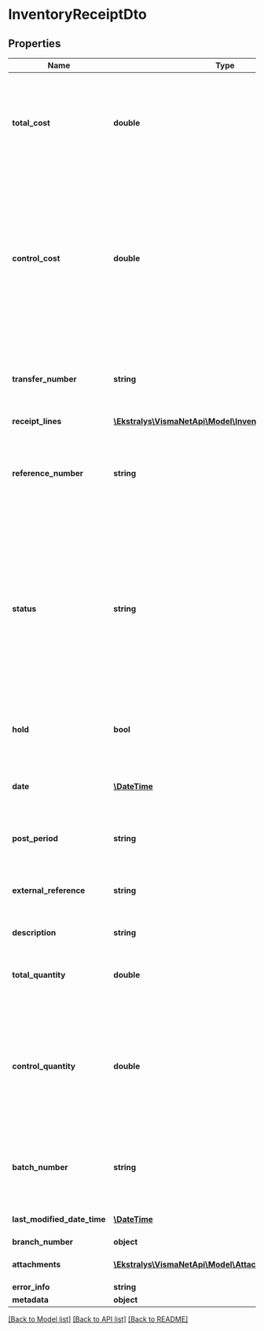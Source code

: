 # InventoryReceiptDto

## Properties
Name | Type | Description | Notes
------------ | ------------- | ------------- | -------------
**total_cost** | **double** | The top part &amp;gt; Total cost &amp;gt; The total cost of the inventory items received. The system automatically calculates this value as a sum of all extended cost values of all received inventory items listed in the Transaction Details tab of this form. | [optional] 
**control_cost** | **double** | The total cost of the inventory items to be received. Control Cost is available only if the Validate Document Totals on Entry option is selected on the Inventory Preferences form. The user enters this value manually to confirm the total cost as calculated automatically for the document. If the Control Cost and Total Cost values do not match, the system generates a warning message and the document cannot be saved. | [optional] 
**transfer_number** | **string** | The top part &amp;gt; Transfer no. &amp;gt; The transfer number for the receipt operation. (Enter this number only if the two-step transfer operation is performed.) | [optional] 
**receipt_lines** | [**\Ekstralys\VismaNetApi\Model\InventoryReceiptLineDto[]**](InventoryReceiptLineDto.md) | The inventory receipt lines | [optional] 
**reference_number** | **string** | The unique reference number of the receipt, which the system automatically assigns according to the numbering sequence selected for receipts on the Inventory Preferences IN.10.10.00) form. | [optional] 
**status** | **string** | The current status of the receipt. The following options are available:   On Hold:The receipt/issue is a draft and can be edited. Receipts with this status cannot be released.  Balanced: The receipt/issue data has been validated by the system and the receipt can be released. It also can be modified or deleted, but changes can be saved only if the receipt is balanced.  Released: The receipt/issue has been released and cannot be edited or deleted. | [optional] 
**hold** | **bool** | A check box that you select to give the receipt the On Hold status. Clear the check box to save the receipt with the Balanced status. | [optional] 
**date** | [**\DateTime**](\DateTime.md) | The date when the receipt was created. All transactions included in this document will have this transaction date. | [optional] 
**post_period** | **string** | The financial period to which the transactions recorded in the document should be posted. Format MMYYYY. | [optional] 
**external_reference** | **string** | The external reference number of the inventory issue document (for example, the vendor’s reference code). | [optional] 
**description** | **string** | A brief description of the inventory issue or its transactions. | [optional] 
**total_quantity** | **double** | The total quantity of inventory items, which the system calculates automatically, for the document. | [optional] 
**control_quantity** | **double** | The manually entered quantity of inventory items. Control Qty. is available only if the Validate Document Totals on Entry option is selected on the Inventory Preferences form. If the Control Qty. and Total Qty.values do not match, the system generates a warning message and the issue cannot be saved. | [optional] 
**batch_number** | **string** | The reference number of the batch generated for the receipt. Click the number to open the Journal Transactions (GL.30.10.00) form and view the details of the transactions. | [optional] 
**last_modified_date_time** | [**\DateTime**](\DateTime.md) | The date when the document was last modified. | [optional] 
**branch_number** | **object** | The Branch associated | [optional] 
**attachments** | [**\Ekstralys\VismaNetApi\Model\AttachmentDto[]**](AttachmentDto.md) | The data containing information about the document attachments | [optional] 
**error_info** | **string** |  | [optional] 
**metadata** | **object** |  | [optional] 

[[Back to Model list]](../README.md#documentation-for-models) [[Back to API list]](../README.md#documentation-for-api-endpoints) [[Back to README]](../README.md)


